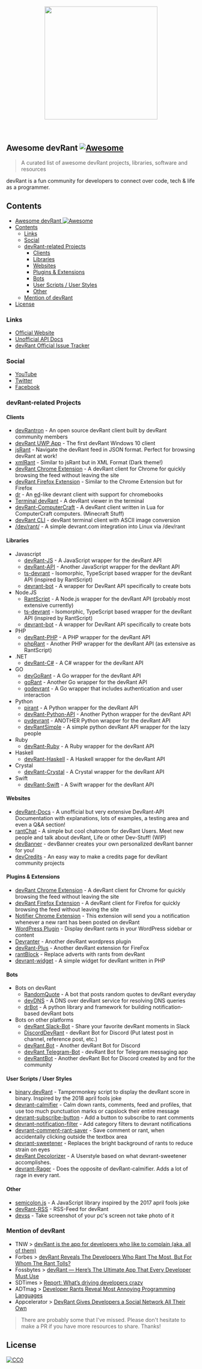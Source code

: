 <p align="center">
  <br>
    <img height="300" src="devRant-Logo.png" />
  <br>
  <br>
  <br>
</p>


## Awesome devRant [![Awesome](https://cdn.rawgit.com/sindresorhus/awesome/d7305f38d29fed78fa85652e3a63e154dd8e8829/media/badge.svg)](https://github.com/sindresorhus/awesome)

> A curated list of awesome devRant projects, libraries, software and resources

devRant is a fun community for developers to connect over code, tech & life as a programmer.

## Contents

- [Awesome devRant ![Awesome](https://github.com/sindresorhus/awesome)](#awesome-devrant-img-srchttpscdnrawgitcomsindresorhusawesomed7305f38d29fed78fa85652e3a63e154dd8e8829mediabadgesvg-altawesome)
- [Contents](#contents)
  - [Links](#links)
  - [Social](#social)
  - [devRant-related Projects](#devrant-related-projects)
    - [Clients](#clients)
    - [Libraries](#libraries)
    - [Websites](#websites)
    - [Plugins & Extensions](#plugins--extensions)
    - [Bots](#bots)
    - [User Scripts / User Styles](#user-scripts--user-styles)
    - [Other](#other)
  - [Mention of devRant](#mention-of-devrant)
- [License](#license)

### Links

- [Official Website](https://devrant.com)
- [Unofficial API Docs](https://devrantapi.docs.apiary.io)
- [devRant Official Issue Tracker](https://github.com/devRant/devRant)

### Social

- [YouTube](https://www.youtube.com/channel/UCyJ69RzSnzXayyp-UOoZytg)
- [Twitter](https://twitter.com/devRantApp)
- [Facebook](https://www.facebook.com/devrantapp/)

### devRant-related Projects

#### Clients
- [devRantron](https://devrantron.firebaseapp.com/) - An open source devRant client built by devRant community members
- [devRant UWP App](https://www.microsoft.com/en-us/store/p/devrant-unofficial-uwp/9nblggh43lxr?rtc=1) - The first devRant Windows 10 client
- [jsRant](http://www.jsrant.com/) - Navigate the devRant feed in JSON format. Perfect for browsing devRant at work!
- [xmlRant](https://www.xmlrant.com/) - Similar to jsRant but in XML Format (Dark theme!)
- [devRant Chrome Extension](https://chrome.google.com/webstore/detail/un-official-devrant-chrom/nhilbnepbfofblijmiiihfkdgmnnblie) - A devRant client for Chrome for quickly browsing the feed without leaving the site
- [devRant Firefox Extension](https://addons.mozilla.org/en-US/firefox/addon/devrant-unofficial-extension/) - Similar to the Chrome Extension but for Firefox
- [dr](https://github.com/ewpratten/dr) - An [ed](https://www.gnu.org/software/ed/ed.html)-like devrant client with support for chromebooks
- [Terminal devRant](https://github.com/Supernerd11/terminal_devrant) - A devRant viewer in the terminal
- [devRant-ComputerCraft](https://github.com/olback/devRant-computercraft) - A devRant client written in Lua for ComputerCraft computers. (Minecraft Stuff)
- [devRant CLI](https://github.com/kurtr/devRantCLI) - devRant terminal client with ASCII image conversion
- [/dev/rant/](https://gitlab.com/netikras/dev_rant_linux) - A simple devrant.com integration into Linux via /dev/rant

#### Libraries
- Javascript
  - [devRant-JS](https://github.com/danillouz/devrant) - A JavaScript wrapper for the devRant API
  - [devRant-API](https://github.com/nblackburn/devrant-api) - Another JavaScript wrapper for the devRant API
  - [ts-devrant](https://github.com/dr010001111/ts-devrant/) - Isomorphic, TypeScript based wrapper for the devRant API (inspired by RantScript)
  - [devrant-bot](https://github.com/theabbie/devrant-bot) - A wrapper for DevRant API specifically to create bots
- Node.JS
  - [RantScript](https://github.com/RekkyRek/RantScript) - A Node.js wrapper for the devRant API (probably most extensive currently)
  - [ts-devrant](https://github.com/dr010001111/ts-devrant/) - Isomorphic, TypeScript based wrapper for the devRant API (inspired by RantScript)
  - [devrant-bot](https://github.com/theabbie/devrant-bot) - A wrapper for DevRant API specifically to create bots
- PHP
  - [devRant-PHP](https://github.com/pxgamer/devrant-php) - A PHP wrapper for the devRant API
  - [phpRant](https://gist.github.com/Skayo/87eb4cbee4c10fa2c445013b3103d5c8) - Another PHP wrapper for the devRant API (as extensive as RantScript)
- .NET
  - [devRant-C#](https://github.com/WichardRiezebos/devrant) - A C# wrapper for the devRant API
- GO
  - [devGoRant](https://github.com/jayeshsolanki93/devgorant) - A Go wrapper for the devRant API
  - [goRant](https://github.com/Jay9596/goRant) - Another Go wrapper for the devRant API
  - [godevrant](https://github.com/frogstair/godevrant) - A Go wrapper that includes authentication and user interaction
- Python
  - [pirant](https://github.com/aayush26/pirant) - A Python wrapper for the devRant API
  - [devRant-Python-API](https://github.com/coolq1000/devrant-python-api) - Another Python wrapper for the devRant API
  - [pydevrant](https://github.com/SergioLaRosa/pydevrant) - ANOTHER Python wrapper for the devRant API
  - [devRantSimple](https://github.com/Ewpratten/devRantSimple) - A simple python devRant API wrapper for the lazy people
- Ruby
  - [devRant-Ruby](https://github.com/alexdovzhanyn/devrant) - A Ruby wrapper for the devRant API
- Haskell
  - [devRant-Haskell](https://github.com/Supernerd11/devrant-haskell) - A Haskell wrapper for the devRant API
- Crystal
  - [devRant-Crystal](https://github.com/iostreamer-X/devRant-crystal) - A Crystal wrapper for the devRant API
- Swift
  - [devRant-Swift](https://github.com/troligtvis/devRant) - A Swift wrapper for the devRant API

#### Websites
- [devRant-Docs](https://devrant-docs.github.io) - A unofficial but very extensive DevRant-API Documentation with explanations, lots of examples, a testing area and even a Q&A section!
- [rantChat](https://rantchat.github.io) - A simple but cool chatroom for devRant Users. Meet new people and talk about devRant, Life or other Dev-Stuff! (WIP)
- [devBanner](https://devbanner.center) - devBanner creates your own personalized devRant banner for you!
- [devCredits](https://devcredits.herokuapp.com/) - An easy way to make a credits page for devRant community projects

#### Plugins & Extensions
- [devRant Chrome Extension](https://chrome.google.com/webstore/detail/un-official-devrant-chrom/nhilbnepbfofblijmiiihfkdgmnnblie) - A devRant client for Chrome for quickly browsing the feed without leaving the site
- [devRant Firefox Extension](https://addons.mozilla.org/en-US/firefox/addon/devrant-unofficial-extension/) - A devRant client for Firefox for quickly browsing the feed without leaving the site
- [Notifier Chrome Extension](https://chrome.google.com/webstore/detail/unofficial-notifications/nmgffgjfpcfdnkdjkbpkcindafjihmpl) - This extension will send you a notification whenever a new rant has been posted on devRant
- [WordPress Plugin](https://wordpress.org/plugins/devranter/) - Display devRant rants in your WordPress sidebar or content
- [Devranter](https://github.com/chrishaensel/Devranter) - Another devRant wordpress plugin
- [devRant-Plus](https://github.com/Section214/devrant-plus) - Another devRant extension for FireFox
- [rantBlock](https://github.com/kurtr/rantBlock) - Replace adverts with rants from devRant
- [devrant-widget](https://github.com/konicm8ker/devrant-widget) - A simple widget for devRant written in PHP

#### Bots
- Bots on devRant
  - [RandomQuote](https://github.com/Skayo/DevRant-RandomQuoteBot) - A bot that posts random quotes to devRant everyday
  - [devDNS](https://github.com/Ewpratten/devDNS) - A DNS over devRant service for resolving DNS queries
  - [drBot](https://github.com/Ewpratten/drbot) - A python library and framework for building notification-based devRant bots
- Bots on other platforms
  - [devRant Slack-Bot](https://github.com/nblackburn/devrant-bot) - Share your favorite devRant moments in Slack
  - [DiscordDevRant](https://github.com/tankerkiller125/DiscordDevRant) - devRant Bot for Discord (Put latest post in channel, reference post, etc.)
  - [devRant.Bot](https://github.com/nullopt/devRant.Bot) - Another devRant Bot for Discord
  - [devRant Telegram-Bot](https://github.com/puneetsngh/devrantbot) - devRant Bot for Telegram messaging app
  - [devRantBot](https://github.com/TTvanWillegen/devRantBot) - Another devRant Bot for Discord created by and for the community

#### User Scripts / User Styles
- [binary devRant](https://github.com/7twin/devrant-april-fools-2018) - Tampermonkey script to display the devRant score in binary. Inspired by the 2018 april fools joke
- [devrant-calmifier](https://github.com/7twin/devrant-calmifier) - Calm down rants, comments, feed and profiles, that use too much punctuation marks or capslock their entire message
- [devrant-subscribe-button](https://github.com/7twin/devrant-subscribe-button) - Add a button to subscribe to rant comments
- [devrant-notification-filter](https://github.com/7twin/devrant-notification-filter) - Add category filters to devrant notifications
- [devrant-comment-rant-saver](https://github.com/7twin/devrant-comment-rant-saver) - Save comment or rant, when accidentally clicking outside the textbox area
- [devrant-sweetener](https://gitlab.com/mb5quax/devrant-sweetener) - Replaces the bright background of rants to reduce strain on eyes
- [devRant Decolorizer](https://github.com/Parou/devRant-Decolorizer) - A Userstyle based on what devrant-sweetener accomplishes.
- [devrant-Rager](https://bitbucket.org/hund335/devrant-rager/src/master/) - Does the opposite of devRant-calmifier. Adds a lot of rage in every rant.

#### Other
- [semicolon.js](https://github.com/semicolon-package/semicolon.js) - A JavaScript library inspired by the 2017 april fools joke
- [devRant-RSS](https://github.com/varundey/unofficial-devRant-rss) - RSS-Feed for devRant
- [devss](https://github.com/PogromistDev/Devss) - Take screenshot of your pc's screen not take photo of it

### Mention of devRant
- TNW > [devRant is the app for developers who like to complain (aka, all of them)](https://thenextweb.com/apps/2016/05/12/devrant-developer-wah-wah-wah-app/)
- Forbes > [devRant Reveals The Developers Who Rant The Most, But For Whom The Rant Tolls?](https://www.forbes.com/sites/curtissilver/2016/07/28/devrant-developers-rant/#3257b7996458)
- Fossbytes > [devRant — Here’s The Ultimate App That Every Developer Must Use](https://fossbytes.com/devrant-app-for-developers-social-network-programmers-rant/)
- SDTimes > [Report: What’s driving developers crazy](https://sdtimes.com/coding/report-whats-driving-developers-crazy/)
- ADTmag > [Developer Rants Reveal Most Annoying Programming Languages](https://adtmag.com/articles/2016/08/08/devrant-rankings.aspx)
- Appcelerator > [DevRant Gives Developers a Social Network All Their Own](https://devblog.axway.com/mobile-apps/devrant-gives-developers-a-social-network-all-their-own/)

> There are probably some that I've missed. Please don't hesitate to make a PR if you have more resources to share. Thanks!

## License

[![CC0](http://mirrors.creativecommons.org/presskit/buttons/88x31/svg/cc-zero.svg)](https://creativecommons.org/publicdomain/zero/1.0/)
